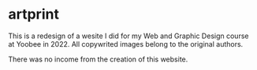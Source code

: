 # artprint

This is a redesign of a wesite I did for my Web and Graphic Design course at Yoobee in 2022.
All copywrited images belong to the original authors.

There was no income from the creation of this website.
